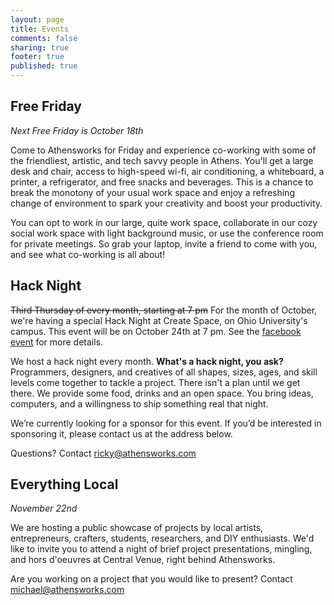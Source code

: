 ```yaml
---
layout: page
title: Events
comments: false
sharing: true
footer: true
published: true
---
```


Free Friday
-----------
*Next Free Friday is October 18th*

Come to Athensworks for Friday and experience co-working with some of the friendliest, artistic, and tech savvy people in Athens. You'll get a large desk and chair, access to high-speed wi-fi, air conditioning, a whiteboard, a printer, a refrigerator, and free snacks and beverages. This is a chance to break the monotony of your usual work space and enjoy a refreshing change of environment to spark your creativity and boost your productivity. 

You can opt to work in our large, quite work space, collaborate in our cozy social work space with light background music, or use the conference room for private meetings. So grab your laptop, invite a friend to come with you, and see what co-working is all about!

Hack Night
----------
~~Third Thursday of every month, starting at 7 pm~~
For the month of October, we're having a special Hack Night at Create Space, on Ohio University's campus.  This event will be on October 24th at 7 pm. See the [facebook event](https://www.facebook.com/events/578684955527258/?ref=22) for more details.

We host a hack night every month. **What's a hack night, you ask?** Programmers, designers, and creatives of all shapes, sizes, ages, and skill levels come together to tackle a project.  There isn't a plan until we get there.  We provide some food, drinks and an open space.  You bring ideas, computers, and a willingness to ship something real that night.

We’re currently looking for a sponsor for this event.  If you’d be interested in sponsoring it, please contact us at the address below.

Questions? Contact [ricky@athensworks.com](mailto:ricky@athensworks.com)

Everything Local
-------------------
*November 22nd*

We are hosting a public showcase of projects by local artists, entrepreneurs, crafters, students, researchers, and DIY enthusiasts. We'd like to invite you to attend a night of brief project presentations, mingling, and hors d'oeuvres at Central Venue, right behind Athensworks.

Are you working on a project that you would like to present? Contact [michael@athensworks.com](mailto:michael@athensworks.com)